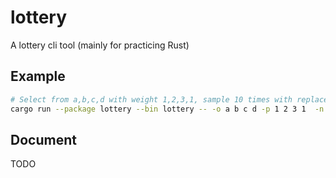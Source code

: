 # lottery
A lottery cli tool (mainly for practicing Rust)

## Example

```bash
# Select from a,b,c,d with weight 1,2,3,1, sample 10 times with replacement
cargo run --package lottery --bin lottery -- -o a b c d -p 1 2 3 1  -n 10
```

## Document
TODO